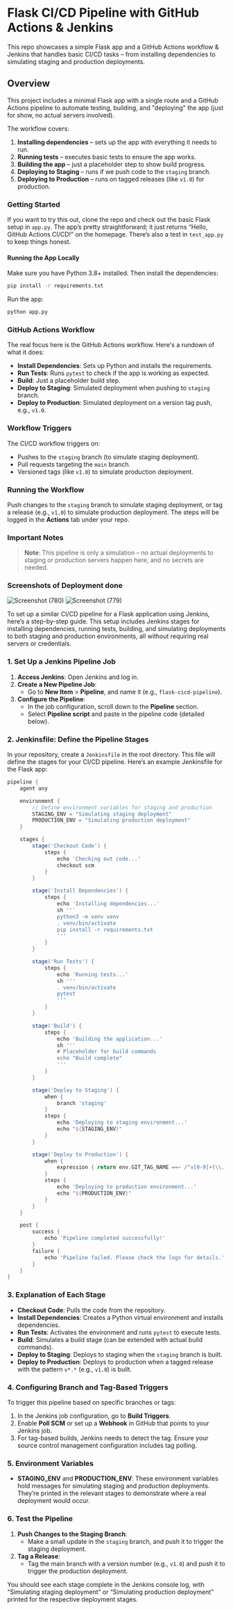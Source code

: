 # Flask CI/CD Pipeline with GitHub Actions & Jenkins
This repo showcases a simple Flask app and a GitHub Actions workflow & Jenkins that handles basic CI/CD tasks – from installing dependencies to simulating staging and production deployments.

## Overview

This project includes a minimal Flask app with a single route and a GitHub Actions pipeline to automate testing, building, and "deploying" the app (just for show, no actual servers involved).

The workflow covers:
1. **Installing dependencies** – sets up the app with everything it needs to run.
2. **Running tests** – executes basic tests to ensure the app works.
3. **Building the app** – just a placeholder step to show build progress.
4. **Deploying to Staging** – runs if we push code to the `staging` branch.
5. **Deploying to Production** – runs on tagged releases (like `v1.0`) for production.

### Getting Started

If you want to try this out, clone the repo and check out the basic Flask setup in `app.py`. The app’s pretty straightforward; it just returns “Hello, GitHub Actions CI/CD!” on the homepage. There’s also a test in `test_app.py` to keep things honest.

#### Running the App Locally
Make sure you have Python 3.8+ installed. Then install the dependencies:

```bash
pip install -r requirements.txt
```

Run the app:

```bash
python app.py
```

### GitHub Actions Workflow

The real focus here is the GitHub Actions workflow. Here's a rundown of what it does:

- **Install Dependencies**: Sets up Python and installs the requirements.
- **Run Tests**: Runs `pytest` to check if the app is working as expected.
- **Build**: Just a placeholder build step.
- **Deploy to Staging**: Simulated deployment when pushing to `staging` branch.
- **Deploy to Production**: Simulated deployment on a version tag push, e.g., `v1.0`.

### Workflow Triggers
The CI/CD workflow triggers on:

- Pushes to the `staging` branch (to simulate staging deployment).
- Pull requests targeting the `main` branch.
- Versioned tags (like `v1.0`) to simulate production deployment.

### Running the Workflow

Push changes to the `staging` branch to simulate staging deployment, or tag a release (e.g., `v1.0`) to simulate production deployment. The steps will be logged in the **Actions** tab under your repo.

### Important Notes
> **Note**: This pipeline is only a simulation – no actual deployments to staging or production servers happen here, and no secrets are needed.

### Screenshots of Deployment done
![Screenshot (780)](https://github.com/user-attachments/assets/9e556579-2367-4b15-91b7-949f1080324f)
![Screenshot (779)](https://github.com/user-attachments/assets/e2b73aa6-6a61-4469-9b11-14618562d3e9)

To set up a similar CI/CD pipeline for a Flask application using Jenkins, here’s a step-by-step guide. This setup includes Jenkins stages for installing dependencies, running tests, building, and simulating deployments to both staging and production environments, all without requiring real servers or credentials.

### 1. Set Up a Jenkins Pipeline Job

1. **Access Jenkins**: Open Jenkins and log in.
2. **Create a New Pipeline Job**:
   - Go to **New Item** > **Pipeline**, and name it (e.g., `flask-cicd-pipeline`).
3. **Configure the Pipeline**:
   - In the job configuration, scroll down to the **Pipeline** section.
   - Select **Pipeline script** and paste in the pipeline code (detailed below).

### 2. Jenkinsfile: Define the Pipeline Stages
In your repository, create a `Jenkinsfile` in the root directory. This file will define the stages for your CI/CD pipeline. Here’s an example Jenkinsfile for the Flask app:

```groovy
pipeline {
    agent any

    environment {
        // Define environment variables for staging and production
        STAGING_ENV = "Simulating staging deployment"
        PRODUCTION_ENV = "Simulating production deployment"
    }

    stages {
        stage('Checkout Code') {
            steps {
                echo 'Checking out code...'
                checkout scm
            }
        }

        stage('Install Dependencies') {
            steps {
                echo 'Installing dependencies...'
                sh '''
                python3 -m venv venv
                . venv/bin/activate
                pip install -r requirements.txt
                '''
            }
        }

        stage('Run Tests') {
            steps {
                echo 'Running tests...'
                sh '''
                . venv/bin/activate
                pytest
                '''
            }
        }

        stage('Build') {
            steps {
                echo 'Building the application...'
                sh '''
                # Placeholder for build commands
                echo "Build complete"
                '''
            }
        }

        stage('Deploy to Staging') {
            when {
                branch 'staging'
            }
            steps {
                echo 'Deploying to staging environment...'
                echo "${STAGING_ENV}"
            }
        }

        stage('Deploy to Production') {
            when {
                expression { return env.GIT_TAG_NAME ==~ /^v[0-9]+(\\.[0-9]+)*$/ }
            }
            steps {
                echo 'Deploying to production environment...'
                echo "${PRODUCTION_ENV}"
            }
        }
    }

    post {
        success {
            echo 'Pipeline completed successfully!'
        }
        failure {
            echo 'Pipeline failed. Please check the logs for details.'
        }
    }
}
```

### 3. Explanation of Each Stage

- **Checkout Code**: Pulls the code from the repository.
- **Install Dependencies**: Creates a Python virtual environment and installs dependencies.
- **Run Tests**: Activates the environment and runs `pytest` to execute tests.
- **Build**: Simulates a build stage (can be extended with actual build commands).
- **Deploy to Staging**: Deploys to staging when the `staging` branch is built.
- **Deploy to Production**: Deploys to production when a tagged release with the pattern `v*.*` (e.g., `v1.0`) is built.

### 4. Configuring Branch and Tag-Based Triggers

To trigger this pipeline based on specific branches or tags:
1. In the Jenkins job configuration, go to **Build Triggers**.
2. Enable **Poll SCM** or set up a **Webhook** in GitHub that points to your Jenkins job.
3. For tag-based builds, Jenkins needs to detect the tag. Ensure your source control management configuration includes tag polling.

### 5. Environment Variables
- **STAGING_ENV** and **PRODUCTION_ENV**: These environment variables hold messages for simulating staging and production deployments. They’re printed in the relevant stages to demonstrate where a real deployment would occur.

### 6. Test the Pipeline

1. **Push Changes to the Staging Branch**:
   - Make a small update in the `staging` branch, and push it to trigger the staging deployment.
2. **Tag a Release**:
   - Tag the main branch with a version number (e.g., `v1.0`) and push it to trigger the production deployment.

You should see each stage complete in the Jenkins console log, with “Simulating staging deployment” or “Simulating production deployment” printed for the respective deployment stages.
